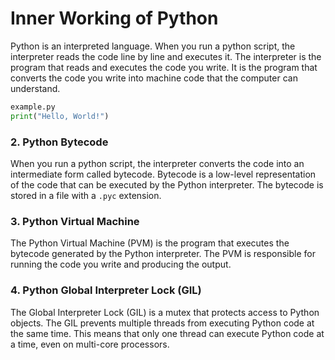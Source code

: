 # Inner Working of Python 



Python is an interpreted language. When you run a python script, the interpreter reads the code line by line and executes it. The interpreter is the program that reads and executes the code you write. It is the program that converts the code you write into machine code that the computer can understand.

``` python
example.py
print("Hello, World!")
```



### 2. Python Bytecode
When you run a python script, the interpreter converts the code into an intermediate form called bytecode. Bytecode is a low-level representation of the code that can be executed by the Python interpreter. The bytecode is stored in a file with a `.pyc` extension.

### 3. Python Virtual Machine
The Python Virtual Machine (PVM) is the program that executes the bytecode generated by the Python interpreter. The PVM is responsible for running the code you write and producing the output.

### 4. Python Global Interpreter Lock (GIL)
The Global Interpreter Lock (GIL) is a mutex that protects access to Python objects. The GIL prevents multiple threads from executing Python code at the same time. This means that only one thread can execute Python code at a time, even on multi-core processors.


